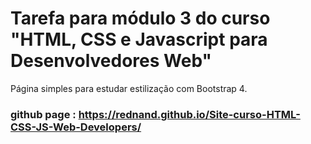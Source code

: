 # Tarefa para módulo 3 do curso "HTML, CSS e Javascript para Desenvolvedores Web" 

Página simples para estudar estilização com Bootstrap 4.


### github page : https://rednand.github.io/Site-curso-HTML-CSS-JS-Web-Developers/
